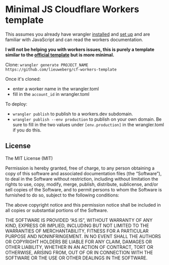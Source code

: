 # Minimal JS Cloudflare Workers template
This assumes you already have wrangler [installed](https://developers.cloudflare.com/workers/cli-wrangler/install-update#install) and [set up](https://developers.cloudflare.com/workers/cli-wrangler/authentication#using-commands) and are familiar with JavaScript and can read the workers documentation.

**I will not be helping you with workers issues, this is purely a template similar to the [official template]() but is more minimal.**

Clone: `wrangler generate PROJECT_NAME https://github.com/lieuweberg/cf-workers-template`

Once it's cloned:
- enter a worker name in the wrangler.toml
- fill in the `account_id` in wrangler.toml

To deploy:
- `wrangler publish` to publish to a workers.dev subdomain.
- `wrangler publish --env production` to publish on your own domain. Be sure to fill in the two values under `[env.production]` in the wrangler.toml if you do this.

## License
The MIT License (MIT)

Permission is hereby granted, free of charge, to any person obtaining a copy of this software and associated documentation files (the “Software”), to deal in the Software without restriction, including without limitation the rights to use, copy, modify, merge, publish, distribute, sublicense, and/or sell copies of the Software, and to permit persons to whom the Software is furnished to do so, subject to the following conditions:

The above copyright notice and this permission notice shall be included in all copies or substantial portions of the Software.

THE SOFTWARE IS PROVIDED “AS IS”, WITHOUT WARRANTY OF ANY KIND, EXPRESS OR IMPLIED, INCLUDING BUT NOT LIMITED TO THE WARRANTIES OF MERCHANTABILITY, FITNESS FOR A PARTICULAR PURPOSE AND NONINFRINGEMENT. IN NO EVENT SHALL THE AUTHORS OR COPYRIGHT HOLDERS BE LIABLE FOR ANY CLAIM, DAMAGES OR OTHER LIABILITY, WHETHER IN AN ACTION OF CONTRACT, TORT OR OTHERWISE, ARISING FROM, OUT OF OR IN CONNECTION WITH THE SOFTWARE OR THE USE OR OTHER DEALINGS IN THE SOFTWARE.